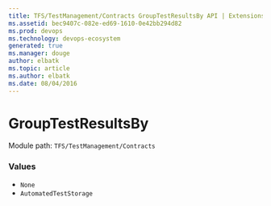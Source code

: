 ```yaml
---
title: TFS/TestManagement/Contracts GroupTestResultsBy API | Extensions for Visual Studio Team Services
ms.assetid: bec9407c-082e-ed69-1610-0e42bb294d82
ms.prod: devops
ms.technology: devops-ecosystem
generated: true
ms.manager: douge
author: elbatk
ms.topic: article
ms.author: elbatk
ms.date: 08/04/2016
---
```


# GroupTestResultsBy

Module path: `TFS/TestManagement/Contracts`

### Values

* `None` 
* `AutomatedTestStorage` 
